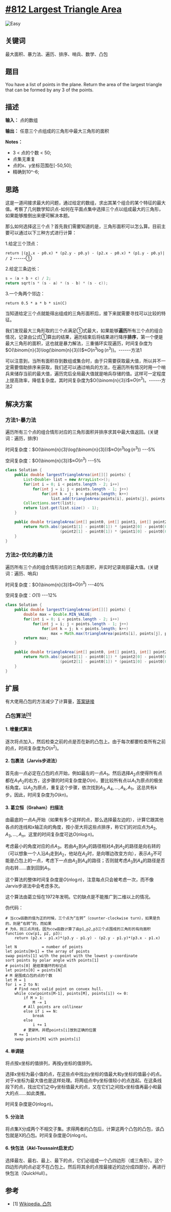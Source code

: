 # [#812 Largest Triangle Area](https://leetcode.com/problems/largest-triangle-area/)

![Easy](/figures/Easy.svg)

## 关键词

最大面积、暴力法、遍历、排序、哨兵、数学、凸包

## 题目

You have a list of points in the plane. Return the area of the largest triangle that can be formed by any 3 of the points.

## 描述

**输入：** 点的数组

**输出：** 任意三个点组成的三角形中最大三角形的面积

**Notes：**

+ 3 < 点的个数 < 50;
+ 点集无重复
+ 点的x、y坐标范围在[-50,50];
+ 精确到10^-6;

## 思路

这是一道间接求最大的问题，通过给定的数组，求出其某个组合的某个特征的最大值。考察了几何数学知识点-如何在平面点集中选择三个点以组成最大的三角形，如果能够推倒出来便可解决本题。

那么如何选择这三个点？首先我们需要知道的是，三角形面积可以怎么算。目前主要可以通过以下三种方式进行计算：

1.给定三个顶点：

`return |(p1.x - p0.x) * (p2.y - p0.y) - (p2.x - p0.x) * (p1.y - p0.y)| / 2` ------①

2.给定三条边长：

``` c
s = (a + b + c) / 2;
return sqrt(s * (s - a) * (s - b) * (s - c));
```

3.一个角两个邻边：

`return 0.5 * a * b * sin(C)`

当知道给定三个点就能得出组成的三角形面积后，接下来就需要寻找可以比较的特征。

我们发现最大三角形取的三个点满足①式最大，如果能够**遍历**所有三个点的组合情况，记录由公式①算出的结果，遍历结束后将结果进行降序**排序**，第一个便是最大三角形的面积，这也就是暴力解法，三重循环实现遍历，时间复杂度为$O(\binom{n}{3}\log(\binom{n}{3}))$≈$O(n^{3}\log(n^{3}))$。------方法1

可以注意到，当所有面积存到数组或集合时，由于只需要获取最大值，所以并不一定需要借助排序来获取，我们还可以通过哨兵的方法，在遍历所有情况时用一个哨兵来储存当前的最大值，遍历完后全局最大值就是哨兵存储的值。这样可一定程度上提高效率，降低复杂度。其时间复杂度为$O(\binom{n}{3})$≈$O(n^{3})$。------方法2

## 解决方案

### 方法1-暴力法

遍历所有三个点的组合情形对应的三角形面积并排序求其中最大值返回。(关键词：遍历，排序)

时间复杂度：$O(\binom{n}{3}\log(\binom{n}{3}))$≈$O(n^{3}\log(n^{3}))$   ---5%

空间复杂度：$O(\binom{n}{3})$≈$O(n^{3})$   ---5%

``` java
class Solution {
    public double largestTriangleArea(int[][] points) {
        List<Double> list = new ArrayList<>();
        for(int i = 0; i < points.length - 2; i++)
            for(int j = i; j < points.length - 1; j++)
                for(int k = j; k < points.length; k++)
                    list.add(triangleArea(points[i], points[j], points[k]));
        Collections.sort(list);
        return list.get(list.size() - 1);
    }

    public double triangleArea(int[] point0, int[] point1, int[] point2){
        return Math.abs((point1[1] - point0[1]) * (point2[0] - point0[0]) -
                        (point2[1] - point0[1]) * (point1[0] - point0[0])) / 2.0;
    }
}
```

### 方法2-优化的暴力法

遍历所有三个点的组合情形对应的三角形面积，并实时记录局部最大值。(关键词：遍历、哨兵)

时间复杂度：$O(\binom{n}{3})$≈$O(n^{3})$   ---40%

空间复杂度：$O(1)$   ---12%

``` java
class Solution {
    public double largestTriangleArea(int[][] points) {
        double max = Double.MIN_VALUE;
        for(int i = 0; i < points.length - 2; i++)
            for(int j = i; j < points.length - 1; j++)
                for(int k = j; k < points.length; k++)
                    max = Math.max(triangleArea(points[i], points[j], points[k]), max);
        return max;
    }

    public double triangleArea(int[] point0, int[] point1, int[] point2){
        return Math.abs((point1[1] - point0[1]) * (point2[0] - point0[0]) -
                        (point2[1] - point0[1]) * (point1[0] - point0[0])) / 2.0;
    }
}
```

## 扩展

有大佬用凸包的方法减少了计算量，[答案链接](https://leetcode.com/problems/largest-triangle-area/discuss/179046/C)

### 凸包算法[$^{[1]}$](#refer-anchor-1)

#### 1. 增量式算法

逐次将点加入，然后检查之前的点是否在新的凸包上。由于每次都要检查所有之前的点，时间复杂度为$O(n^{2})$。

#### 2. 包裹法（Jarvis步进法）

首先由一点必定在凸包的点开始，例如最左的一点$A_{1}$。然后选择$A_{2}$点使得所有点都在$A_{1}A_{2}$的右方，这步骤的时间复杂度是$O(n)$，要比较所有点以$A_{1}$为原点的极坐标角度。以$A_{2}$为原点，重复这个步骤，依次找到$A_{3},A_{4},...,A_{k},A_{1}$。这总共有$k$步。因此，时间复杂度为$O(kn)$。

#### 3. 葛立恒（Graham）扫描法

由最底的一点$A_{1}$开始（如果有多个这样的点，那么选择最左边的），计算它跟其他各点的连线和x轴正向的角度，按小至大将这些点排序，称它们的对应点为$A_{2},A_{3},...,A_{n}$。这里的时间复杂度可达$O(n\log {n})$。

考虑最小的角度对应的点$A_{3}$。若由$A_{2}$到$A_{3}$的路径相对$A_{1}$到$A_{2}$的路径是向右转的（可以想象一个人沿$A_{1}$走到$A_{2}$，他站在$A_{2}$时，是向哪边改变方向），表示$A_{3}$不可能是凸包上的一点，考虑下一点由$A_{2}$到$A_{4}$的路径；否则就考虑$A_{3}$到$A_{4}$的路径是否向右转……直到回到$A_{1}$。

这个算法的整体时间复杂度是$O(n\log {n})$，注意每点只会被考虑一次，而不像Jarvis步进法中会考虑多次。

这个算法由葛立恒在1972年发明。它的缺点是不能推广到二维以上的情况。

伪代码：

``` alg
# 当ccw函数的值为正的时候，三个点为“左转”（counter-clockwise turn），如果是负的，则是“右转”的，而如果
# 为0，则三点共线，因为ccw函数计算了由p1,p2,p3三个点围成的三角形的有向面积
function ccw(p1, p2, p3):
    return (p2.x - p1.x)*(p3.y - p1.y) - (p2.y - p1.y)*(p3.x - p1.x)

let N           = number of points
let points[N+1] = the array of points
swap points[1] with the point with the lowest y-coordinate
sort points by polar angle with points[1]
# points[0] 是结束循环的标记点
let points[0] = points[N]
# M 是围成凸包的点的个数
let M = 1
for i = 2 to N:
    # Find next valid point on convex hull.
    while ccw(points[M-1], points[M], points[i]) <= 0:
        if M > 1:
            M -= 1
        # All points are collinear
        else if i == N:
            break
        else
            i += 1
        # 更新M，并把points[i]放到正确的位置
    M += 1
    swap points[M] with points[i]
```

#### 4. 单调链

将点按x坐标的值排列，再按y坐标的值排列。

选择x坐标为最小值的点，在这些点中找出y坐标的值最大和y坐标的值最小的点。对于x坐标为最大值也是这样处理。将两组点中y坐标值较小的点连起。在这条线段下的点，找出它们之中y坐标值最大的点，又在它们之间找x坐标值再最小和最大的点……如此类推。

时间复杂度是$O(n\log {n})$。

#### 5. 分治法

将点集X分成两个不相交子集。求得两者的凸包后，计算这两个凸包的凸包，该凸包就是X的凸包。时间复杂度是$O(n\log {n})$。

#### 6. 快包法（Akl-Toussaint启发式）

选择最左、最右、最上、最下的点，它们必组成一个凸四边形（或三角形）。这个四边形内的点必定不在凸包上。然后将其余的点按最接近的边分成四部分，再进行快包法（QuickHull）。

## 参考

<div id="refer-anchor-1"></div>

- [1] [Wikipedia. 凸包](https://zh.wikipedia.org/wiki/%E5%87%B8%E5%8C%85#%E8%91%9B%E7%AB%8B%E6%81%92%EF%BC%88Graham%EF%BC%89%E6%89%AB%E6%8F%8F%E6%B3%95)
